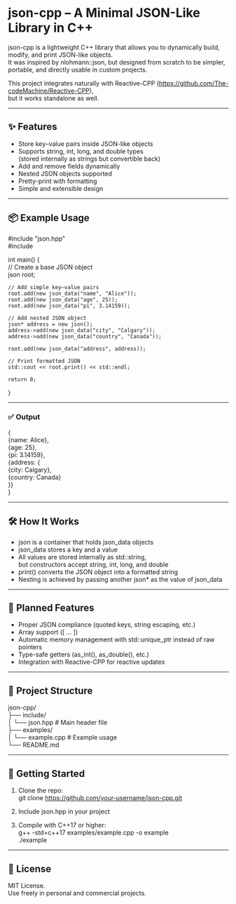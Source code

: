 # json-cpp – A Minimal JSON-Like Library in C++

json-cpp is a lightweight C++ library that allows you to dynamically build, modify, and print JSON-like objects.  
It was inspired by nlohmann::json, but designed from scratch to be simpler, portable, and directly usable in custom projects.  

This project integrates naturally with Reactive-CPP (https://github.com/The-codeMachine/Reactive-CPP),  
but it works standalone as well.

---

## ✨ Features
- Store key–value pairs inside JSON-like objects  
- Supports string, int, long, and double types  
  (stored internally as strings but convertible back)  
- Add and remove fields dynamically  
- Nested JSON objects supported  
- Pretty-print with formatting  
- Simple and extensible design  

---

## 📦 Example Usage

#include "json.hpp"  
#include <iostream>  

int main() {  
    // Create a base JSON object  
    json root;  

    // Add simple key–value pairs  
    root.add(new json_data("name", "Alice"));  
    root.add(new json_data("age", 25));  
    root.add(new json_data("pi", 3.14159));  

    // Add nested JSON object  
    json* address = new json();  
    address->add(new json_data("city", "Calgary"));  
    address->add(new json_data("country", "Canada"));  

    root.add(new json_data("address", address));  

    // Print formatted JSON  
    std::cout << root.print() << std::endl;  

    return 0;  
}  

---

### ✅ Output

{  
  {name: Alice},  
  {age: 25},  
  {pi: 3.14159},  
  {address: {  
    {city: Calgary},  
    {country: Canada}  
  }}  
}  

---

## 🛠️ How It Works
- json is a container that holds json_data objects  
- json_data stores a key and a value  
- All values are stored internally as std::string,  
  but constructors accept string, int, long, and double  
- print() converts the JSON object into a formatted string  
- Nesting is achieved by passing another json* as the value of json_data  

---

## 🔮 Planned Features
- Proper JSON compliance (quoted keys, string escaping, etc.)  
- Array support ([ ... ])  
- Automatic memory management with std::unique_ptr instead of raw pointers  
- Type-safe getters (as_int(), as_double(), etc.)  
- Integration with Reactive-CPP for reactive updates  

---

## 📂 Project Structure
json-cpp/  
 ├── include/  
 │    └── json.hpp        # Main header file  
 ├── examples/  
 │    └── example.cpp     # Example usage  
 └── README.md  

---

## 🚀 Getting Started
1. Clone the repo:  
   git clone https://github.com/your-username/json-cpp.git  

2. Include json.hpp in your project  

3. Compile with C++17 or higher:  
   g++ -std=c++17 examples/example.cpp -o example  
   ./example  

---

## 📜 License
MIT License.  
Use freely in personal and commercial projects.  
